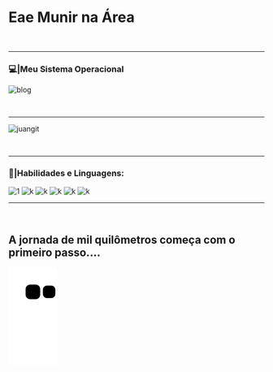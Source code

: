 
# Eae Munir na Área
<br>
<hr>




###  💻|Meu Sistema Operacional

![ blog ](https://img.shields.io/badge/Windows-0078D6?style=for-the-badge&logo=windows&logoColor=white)


<br>
<hr>



![ juangit ](https://github-readme-stats.vercel.app/api?username=muniramorim&show_icons=true&theme=dracula)

<br>
<hr>

###  🔌|Habilidades e Linguagens:


![ 1 ](https://img.shields.io/badge/C%23-239120?style=for-the-badge&logo=c-sharp&logoColor=white)
![ k ](https://img.shields.io/badge/HTML-239120?style=for-the-badge&logo=html5&logoColor=white)
![ k ](https://img.shields.io/badge/CSS-239120?&style=for-the-badge&logo=css3&logoColor=white)
![ k ](https://img.shields.io/badge/HTML5-E34F26?style=for-the-badge&logo=html5&logoColor=white)
![ k ](https://img.shields.io/badge/Bootstrap-563D7C?style=for-the-badge&logo=bootstrap&logoColor=white)
![ k ](https://img.shields.io/badge/MySQL-00000F?style=for-the-badge&logo=mysql&logoColor=white)
<br>
<hr>
<br>

## A jornada de mil quilômetros começa com o primeiro passo....

 ![Snake animation](https://github.com/muniramorim/muniramorim/blob/output/github-contribution-grid-snake.svg)

